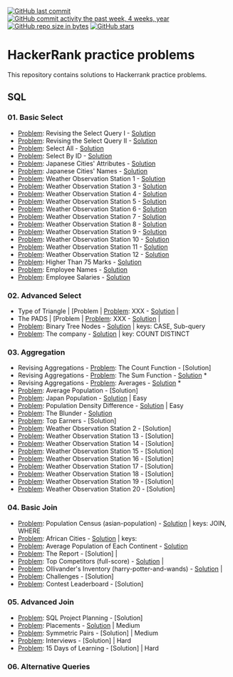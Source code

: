 [![GitHub last commit](https://img.shields.io/github/last-commit/sbeignez/HackerRank.svg)](https://github.com/sbeignez/HackerRank) 
[![GitHub commit activity the past week, 4 weeks, year](https://img.shields.io/github/commit-activity/y/sbeignez/HackerRank.svg)](https://github.com/sbeignez/HackerRank)
[![GitHub repo size in bytes](https://img.shields.io/github/repo-size/sbeignez/HackerRank.svg)](https://github.com/sbeignez/HackerRank) 
[![GitHub stars](https://img.shields.io/github/stars/sbeignez/HackerRank.svg)](https://github.com/sbeignez/HackerRank)

# HackerRank practice problems
This repository contains solutions to Hackerrank practice problems.

## SQL

### 01. Basic Select
- [Problem](https://www.hackerrank.com/challenges/revising-the-select-query/problem): Revising the Select Query I - [Solution](https://github.com/sbeignez/HackerRank/blob/master/SQL/01-Basic-Select/revising-the-select-query.sql)
- [Problem](https://www.hackerrank.com/challenges/revising-the-select-query-2/problem): Revising the Select Query II - [Solution](https://github.com/sbeignez/HackerRank/blob/master/SQL/01-Basic-Select/revising-the-select-query-2.sql)
- [Problem](https://www.hackerrank.com/challenges/select-all-sql/problem): Select All - [Solution](https://github.com/sbeignez/HackerRank/blob/master/SQL/01-Basic-Select/003.%20Select%20All.sql)
- [Problem](https://www.hackerrank.com/challenges/select-by-id/problem): Select By ID - [Solution](https://github.com/sbeignez/HackerRank/blob/master/SQL/01-Basic-Select/004.%20Select%20By%20ID.sql)
- [Problem](https://www.hackerrank.com/challenges/japanese-cities-attributes/problem): Japanese Cities' Attributes - [Solution](https://github.com/sbeignez/HackerRank/blob/master/SQL/01-Basic-Select/005.%20Japanese%20Cities'%20Attributes.sql)
- [Problem](https://www.hackerrank.com/challenges/japanese-cities-name/problem): Japanese Cities' Names - [Solution](https://github.com/sbeignez/HackerRank/blob/master/SQL/01-Basic-Select/006.%20Japanese%20Cities'%20Names.sql)
- [Problem](https://www.hackerrank.com/challenges/weather-observation-station-1/problem): Weather Observation Station 1 - [Solution](https://github.com/sbeignez/HackerRank/blob/master/SQL/01-Basic-Select/007.%20Weather%20Observation%20Station%201.sql)
- [Problem](https://www.hackerrank.com/challenges/weather-observation-station-3/problem): Weather Observation Station 3 - [Solution](https://github.com/sbeignez/HackerRank/blob/master/SQL/01-Basic-Select/008.%20Weather%20Observation%20Station%203.sql)
- [Problem](https://www.hackerrank.com/challenges/weather-observation-station-4/problem): Weather Observation Station 4 - [Solution](https://github.com/sbeignez/HackerRank/blob/master/SQL/01-Basic-Select/009.%20Weather%20Observation%20Station%204.sql)
- [Problem](https://www.hackerrank.com/challenges/weather-observation-station-5/problem): Weather Observation Station 5 - [Solution](https://github.com/sbeignez/HackerRank/blob/master/SQL/01-Basic-Select/010.%20Weather%20Observation%20Station%205.sql)
- [Problem](https://www.hackerrank.com/challenges/weather-observation-station-6/problem): Weather Observation Station 6 - [Solution](https://github.com/sbeignez/HackerRank/blob/master/SQL/01-Basic-Select/011.%20Weather%20Observation%20Station%206.sql)
- [Problem](https://www.hackerrank.com/challenges/weather-observation-station-7/problem): Weather Observation Station 7 - [Solution](https://github.com/sbeignez/HackerRank/blob/master/SQL/01-Basic-Select/012.%20Weather%20Observation%20Station%207.sql)
- [Problem](https://www.hackerrank.com/challenges/weather-observation-station-8/problem): Weather Observation Station 8 - [Solution](https://github.com/sbeignez/HackerRank/blob/master/SQL/01-Basic-Select/013.%20Weather%20Observation%20Station%208.sql)
- [Problem](https://www.hackerrank.com/challenges/weather-observation-station-9/problem): Weather Observation Station 9 - [Solution](https://github.com/sbeignez/HackerRank/blob/master/SQL/01-Basic-Select/014.%20Weather%20Observation%20Station%209.sql)
- [Problem](https://www.hackerrank.com/challenges/weather-observation-station-10/problem): Weather Observation Station 10 - [Solution](https://github.com/sbeignez/HackerRank/blob/master/SQL/01-Basic-Select/015.%20Weather%20Observation%20Station%2010.sql)
- [Problem](https://www.hackerrank.com/challenges/weather-observation-station-11/problem): Weather Observation Station 11 - [Solution](https://github.com/sbeignez/HackerRank/blob/master/SQL/01-Basic-Select/016.%20Weather%20Observation%20Station%2011.sql)
- [Problem](https://www.hackerrank.com/challenges/weather-observation-station-11/problem): Weather Observation Station 12 - [Solution](https://github.com/sbeignez/HackerRank/blob/master/SQL/01-Basic-Select/017.%20Weather%20Observation%20Station%2012.sql)
- [Problem](https://www.hackerrank.com/challenges/more-than-75-marks/problem): Higher Than 75 Marks - [Solution](https://github.com/sbeignez/HackerRank/blob/master/SQL/01-Basic-Select/018.%20Higher%20Than%2075%20Marks.sql)
- [Problem](https://www.hackerrank.com/challenges/name-of-employees/problem): Employee Names - [Solution](https://github.com/sbeignez/HackerRank/blob/master/SQL/01-Basic-Select/019.%20Employee%20Names.sql)
- [Problem](https://www.hackerrank.com/challenges/salary-of-employees/problem): Employee Salaries - [Solution](https://github.com/sbeignez/HackerRank/blob/master/SQL/01-Basic-Select/020.%20Employee%20Salaries.sql)

### 02. Advanced Select
- Type of Triangle | [Problem | [Problem](https://www.hackerrank.com/challenges/what-type-of-triangle/problem): XXX - [Solution](https://github.com/sbeignez/HackerRank/blob/master/SQL/02-Advanced-Select/what-type-of-triangle.sql) |
- The PADS | [Problem | [Problem](https://www.hackerrank.com/challenges/the-pads): XXX - [Solution](https://github.com/sbeignez/HackerRank/blob/master/SQL/02-Advanced-Select/the-pads.sql) | 
- [Problem](https://www.hackerrank.com/challenges/binary-search-tree-1/problem): Binary Tree Nodes - [Solution](https://github.com/sbeignez/HackerRank/blob/master/SQL/02-Advanced-Select/binary-search-tree-1.sql) | keys: CASE, Sub-query
- [Problem](https://www.hackerrank.com/challenges/the-company/problem): The company - [Solution](https://github.com/sbeignez/HackerRank/blob/master/SQL/02-Advanced-Select/the-company.sql) | key: COUNT DISTINCT

### 03. Aggregation
- Revising Aggregations - [Problem](https://www.hackerrank.com/challenges/revising-aggregations-the-count-function/problem): The Count Function - [Solution] [](https://github.com/sbeignez/HackerRank/blob/master/SQL/03-Aggregation/001.%20Revising%20Aggregations%20-%20The%20Count%20Function.sql)
- Revising Aggregations - [Problem](https://www.hackerrank.com/challenges/revising-aggregations-sum/problem): The Sum Function - [Solution](https://github.com/sbeignez/HackerRank/blob/master/SQL/03-Aggregation/revising-aggregations-sum.sql) * 
- Revising Aggregations - [Problem](https://www.hackerrank.com/challenges/revising-aggregations-the-average-function/problem): Averages - [Solution](https://github.com/sbeignez/HackerRank/blob/master/SQL/03-Aggregation/revising-aggregations-the-average-function.sql) * 
- [Problem](https://www.hackerrank.com/challenges/average-population/problem): Average Population - [Solution] [](https://github.com/sbeignez/HackerRank/blob/master/SQL/03-Aggregation/004.%20Average%20Population.sql)
- [Problem](https://www.hackerrank.com/challenges/japan-population/problem): Japan Population - [Solution](https://github.com/sbeignez/HackerRank/blob/master/SQL/03-Aggregation/japan-population.sql) | Easy
- [Problem](https://www.hackerrank.com/challenges/population-density-difference/problem): Population Density Difference - [Solution](https://github.com/sbeignez/HackerRank/blob/master/SQL/03-Aggregation/population-density-difference.sql) | Easy
- [Problem](https://www.hackerrank.com/challenges/the-blunder/problem): The Blunder - [Solution](https://github.com/sbeignez/HackerRank/blob/master/SQL/03-Aggregation/the-blunder.sql)
- [Problem](https://www.hackerrank.com/challenges/earnings-of-employees/problem): Top Earners - [Solution] [](https://github.com/sbeignez/HackerRank/blob/master/SQL/03-Aggregation/earnings-of-employees.sql)
- [Problem](https://www.hackerrank.com/challenges/weather-observation-station-2/problem): Weather Observation Station 2 - [Solution] [](https://github.com/sbeignez/HackerRank/blob/master/SQL/03-Aggregation/weather-observation-station-2.sql)
- [Problem](https://www.hackerrank.com/challenges/weather-observation-station-13/problem): Weather Observation Station 13 - [Solution] [](https://github.com/sbeignez/HackerRank/blob/master/SQL/03-Aggregation/weather-observation-station-13.sql)
- [Problem](https://www.hackerrank.com/challenges/weather-observation-station-14/problem): Weather Observation Station 14 - [Solution] [](https://github.com/sbeignez/HackerRank/blob/master/SQL/03-Aggregation/weather-observation-station-14.sql)
- [Problem](https://www.hackerrank.com/challenges/weather-observation-station-15/problem): Weather Observation Station 15 - [Solution] [](https://github.com/sbeignez/HackerRank/blob/master/SQL/03-Aggregation/weather-observation-station-15.sql)
- [Problem](https://www.hackerrank.com/challenges/weather-observation-station-16/problem): Weather Observation Station 16 - [Solution] [](https://github.com/sbeignez/HackerRank/blob/master/SQL/03-Aggregation/weather-observation-station-16.sql)
- [Problem](https://www.hackerrank.com/challenges/weather-observation-station-17/problem): Weather Observation Station 17 - [Solution] [](https://github.com/sbeignez/HackerRank/blob/master/SQL/03-Aggregation/014.%20Weather%20Observation%20Station%2017.sql)
- [Problem](https://www.hackerrank.com/challenges/weather-observation-station-18/problem): Weather Observation Station 18 - [Solution] [](https://github.com/sbeignez/HackerRank/blob/master/SQL/03-Aggregation/015.%20Weather%20Observation%20Station%2018.sql)
- [Problem](https://www.hackerrank.com/challenges/weather-observation-station-19/problem): Weather Observation Station 19 - [Solution] [](https://github.com/sbeignez/HackerRank/blob/master/SQL/03-Aggregation/016.%20Weather%20Observation%20Station%2019.sql)
- [Problem](https://www.hackerrank.com/challenges/weather-observation-station-20/problem): Weather Observation Station 20 - [Solution] [](https://github.com/sbeignez/HackerRank/blob/master/SQL/03-Aggregation/017.%20Weather%20Observation%20Station%2020.sql)

### 04. Basic Join
- [Problem](https://www.hackerrank.com/challenges/asian-population/problem): Population Census (asian-population) - [Solution](https://github.com/sbeignez/HackerRank/blob/master/SQL/04-Basic-Join/asian-population.sql) | keys: JOIN, WHERE 
- [Problem](https://www.hackerrank.com/challenges/african-cities/problem): African Cities - [Solution](https://github.com/sbeignez/HackerRank/blob/master/SQL/04-Basic-Join/african-cities.sql) | keys:  
- [Problem](https://www.hackerrank.com/challenges/average-population-of-each-continent/problem): Average Population of Each Continent - [Solution](https://github.com/sbeignez/HackerRank/blob/master/SQL/04-Basic-Join/average-population-of-each-continent.sql)
- [Problem](https://www.hackerrank.com/challenges/the-report/problem): The Report - [Solution] |
- [Problem](https://www.hackerrank.com/challenges/full-score/problem): Top Competitors (full-score) - [Solution](https://github.com/sbeignez/HackerRank/blob/master/SQL/04-Basic-Join/full-score.sql) |
- [Problem](https://www.hackerrank.com/challenges/harry-potter-and-wands/problem): Ollivander's Inventory (harry-potter-and-wands) - [Solution](https://github.com/sbeignez/HackerRank/blob/master/SQL/04-Basic-Join/harry-potter-and-wands.sql) |
- [Problem](https://www.hackerrank.com/challenges/xxx/problem): Challenges - [Solution]
- [Problem](https://www.hackerrank.com/challenges/xxx/problem): Contest Leaderboard - [Solution]

### 05. Advanced Join
- [Problem](https://www.hackerrank.com/challenges/sql-projects/problem): SQL Project Planning - [Solution] [](https://github.com/sbeignez/HackerRank/blob/master/SQL/05-Advanced-Join/sql-projects.sql)
- [Problem](https://www.hackerrank.com/challenges/placements/problem): Placements - [Solution](https://github.com/sbeignez/HackerRank/blob/master/SQL/05-Advanced-Join/placements.sql) | Medium
- [Problem](https://www.hackerrank.com/challenges/symmetric-pairs/problem): Symmetric Pairs - [Solution] [](https://github.com/sbeignez/HackerRank/blob/master/SQL/05-Advanced-Join/symmetric-pairs.sql) | Medium
- [Problem](https://www.hackerrank.com/challenges/xxx/problem): Interviews - [Solution] [](https://github.com/sbeignez/HackerRank/blob/master/SQL/05-Advanced-Join/*.sql) | Hard
- [Problem](https://www.hackerrank.com/challenges/xxx/problem): 15 Days of Learning - [Solution] [](https://github.com/sbeignez/HackerRank/blob/master/SQL/05-Advanced-Join/*.sql) | Hard

### 06. Alternative Queries


<!--
- Algorithms
    01. Warmup
    02. Implementation
    04. Sorting
    05. Search
    07. Greedy
    08. Dynamic Programming
- Artificial Intelligence
- Data Structures
- Interview Preparation Kit Python
- Python
-->
